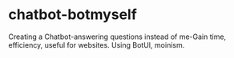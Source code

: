 # chatbot-botmyself
Creating a Chatbot-answering questions instead of me-Gain time, efficiency, useful for websites.
Using BotUI, moinism.

